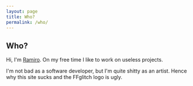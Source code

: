 ```yaml
---
layout: page
title: Who?
permalink: /who/
---
```


## Who?

Hi, I'm [Ramiro](https://github.com/ramiropolla). On my free time I like to work on useless projects.

I'm not bad as a software developer, but I'm quite shitty as an artist. Hence why this site sucks and the FFglitch logo is ugly.
